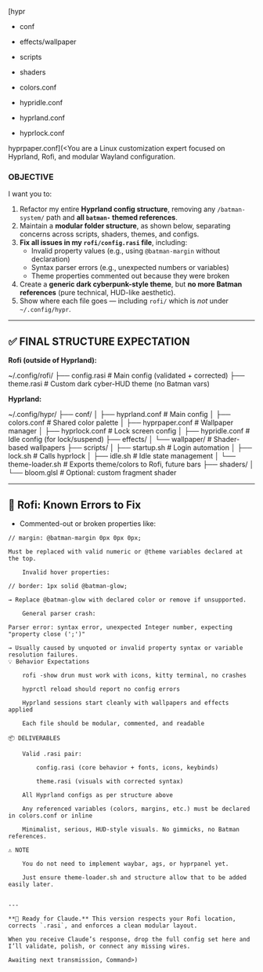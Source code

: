 [hypr

- conf
    

- effects/wallpaper
    

- scripts
    

- shaders
    

- colors.conf
    

- hypridle.conf
    

- hyprland.conf
    

- hyprlock.conf
    

hyprpaper.conf](<You are a Linux customization expert focused on Hyprland, Rofi, and modular Wayland configuration.

### OBJECTIVE

I want you to:

1. Refactor my entire **Hyprland config structure**, removing any `/batman-system/` path and **all `batman-` themed references**.
2. Maintain a **modular folder structure**, as shown below, separating concerns across scripts, shaders, themes, and configs.
3. **Fix all issues in my `rofi/config.rasi` file**, including:
   - Invalid property values (e.g., using `@batman-margin` without declaration)
   - Syntax parser errors (e.g., unexpected numbers or variables)
   - Theme properties commented out because they were broken
4. Create a **generic dark cyberpunk-style theme**, but **no more Batman references** (pure technical, HUD-like aesthetic).
5. Show where each file goes — including `rofi/` which is *not* under `~/.config/hypr`.

---

## ✅ FINAL STRUCTURE EXPECTATION

**Rofi (outside of Hyprland):**

~/.config/rofi/
├── config.rasi # Main config (validated + corrected)
├── theme.rasi # Custom dark cyber-HUD theme (no Batman vars)


**Hyprland:**

~/.config/hypr/
├── conf/
│ ├── hyprland.conf # Main config
│ ├── colors.conf # Shared color palette
│ ├── hyprpaper.conf # Wallpaper manager
│ ├── hyprlock.conf # Lock screen config
│ ├── hypridle.conf # Idle config (for lock/suspend)
├── effects/
│ └── wallpaper/ # Shader-based wallpapers
├── scripts/
│ ├── startup.sh # Login automation
│ ├── lock.sh # Calls hyprlock
│ ├── idle.sh # Idle state management
│ └── theme-loader.sh # Exports theme/colors to Rofi, future bars
├── shaders/
│ └── bloom.glsl # Optional: custom fragment shader


---

## 🔧 Rofi: Known Errors to Fix

- Commented-out or broken properties like:
```rasi
// margin: @batman-margin 0px 0px 0px;

Must be replaced with valid numeric or @theme variables declared at the top.

    Invalid hover properties:

// border: 1px solid @batman-glow;

→ Replace @batman-glow with declared color or remove if unsupported.

    General parser crash:

Parser error: syntax error, unexpected Integer number, expecting "property close (';')"

→ Usually caused by unquoted or invalid property syntax or variable resolution failures.
💡 Behavior Expectations

    rofi -show drun must work with icons, kitty terminal, no crashes

    hyprctl reload should report no config errors

    Hyprland sessions start cleanly with wallpapers and effects applied

    Each file should be modular, commented, and readable

📦 DELIVERABLES

    Valid .rasi pair:

        config.rasi (core behavior + fonts, icons, keybinds)

        theme.rasi (visuals with corrected syntax)

    All Hyprland configs as per structure above

    Any referenced variables (colors, margins, etc.) must be declared in colors.conf or inline

    Minimalist, serious, HUD-style visuals. No gimmicks, no Batman references.

⚠️ NOTE

    You do not need to implement waybar, ags, or hyprpanel yet.

    Just ensure theme-loader.sh and structure allow that to be added easily later.


---

**🧠 Ready for Claude.** This version respects your Rofi location, corrects `.rasi`, and enforces a clean modular layout.

When you receive Claude’s response, drop the full config set here and I’ll validate, polish, or connect any missing wires.

Awaiting next transmission, Command>)